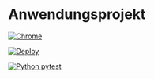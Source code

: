 # Anwendungsprojekt
[![Chrome](https://github.com/dominiksimgen/Anwendungsprojekt/actions/workflows/chrometest.yml/badge.svg)](https://github.com/dominiksimgen/Anwendungsprojekt/actions/workflows/chrometest.yml)

[![Deploy](https://github.com/dominiksimgen/Anwendungsprojekt/actions/workflows/main.yml/badge.svg)](https://github.com/dominiksimgen/Anwendungsprojekt/actions/workflows/main.yml)

[![Python pytest](https://github.com/dominiksimgen/Anwendungsprojekt/actions/workflows/tests-pytest.yml/badge.svg)](https://github.com/dominiksimgen/Anwendungsprojekt/actions/workflows/tests-pytest.yml)
